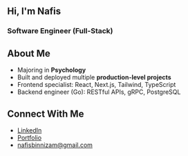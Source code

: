 ## Hi, I'm Nafis

### Software Engineer (Full-Stack)

## About Me

-  Majoring in **Psychology**
-  Built and deployed multiple **production-level projects**
-  Frontend specialist: React, Next.js, Tailwind, TypeScript
-  Backend engineer (Go): RESTful APIs, gRPC, PostgreSQL

## Connect With Me

- [LinkedIn](https://www.linkedin.com/in/nafis-bin-nizam-fahim-a57340275/)
- [Portfolio](https://nafis-bin.github.io/portfolio/)
- nafisbinnizam@gmail.com
